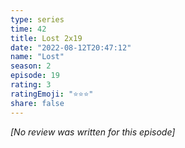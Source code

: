 ```yaml
---
type: series
time: 42
title: Lost 2x19
date: "2022-08-12T20:47:12"
name: "Lost"
season: 2
episode: 19
rating: 3
ratingEmoji: "⭐️⭐️⭐️"
share: false
---
```


*[No review was written for this episode]*